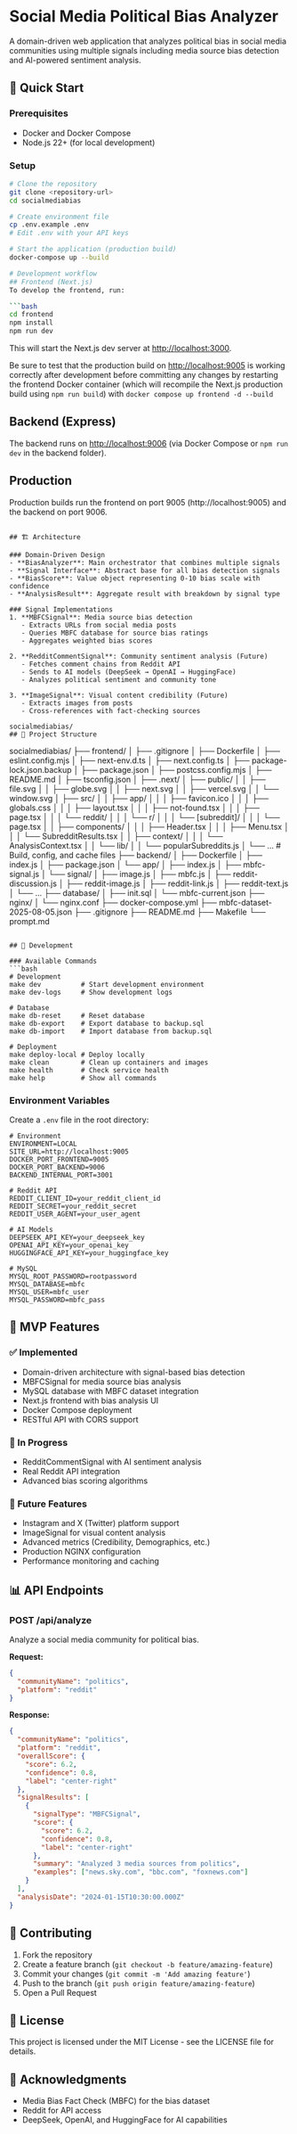 
# Social Media Political Bias Analyzer

A domain-driven web application that analyzes political bias in social media communities using multiple signals including media source bias detection and AI-powered sentiment analysis.

## 🚀 Quick Start

### Prerequisites
- Docker and Docker Compose
- Node.js 22+ (for local development)

### Setup
```bash
# Clone the repository
git clone <repository-url>
cd socialmediabias

# Create environment file
cp .env.example .env
# Edit .env with your API keys

# Start the application (production build)
docker-compose up --build

# Development workflow
## Frontend (Next.js)
To develop the frontend, run:

```bash
cd frontend
npm install
npm run dev
```
This will start the Next.js dev server at [http://localhost:3000](http://localhost:3000).

Be sure to test that the production build on [http://localhost:9005](http://localhost:9005) is working correctly after development before committing any changes by restarting the frontend Docker container (which will recompile the Next.js production build using ```npm run build```) with ```docker compose up frontend -d --build```

## Backend (Express)
The backend runs on [http://localhost:9006](http://localhost:9006) (via Docker Compose or `npm run dev` in the backend folder).

## Production
Production builds run the frontend on port 9005 (http://localhost:9005) and the backend on port 9006.
```

## 🏗️ Architecture

### Domain-Driven Design
- **BiasAnalyzer**: Main orchestrator that combines multiple signals
- **Signal Interface**: Abstract base for all bias detection signals
- **BiasScore**: Value object representing 0-10 bias scale with confidence
- **AnalysisResult**: Aggregate result with breakdown by signal type

### Signal Implementations
1. **MBFCSignal**: Media source bias detection
   - Extracts URLs from social media posts
   - Queries MBFC database for source bias ratings
   - Aggregates weighted bias scores

2. **RedditCommentSignal**: Community sentiment analysis (Future)
   - Fetches comment chains from Reddit API
   - Sends to AI models (DeepSeek → OpenAI → HuggingFace)
   - Analyzes political sentiment and community tone

3. **ImageSignal**: Visual content credibility (Future)
   - Extracts images from posts
   - Cross-references with fact-checking sources

socialmediabias/
## 📁 Project Structure

```
socialmediabias/
├── frontend/
│   ├── .gitignore
│   ├── Dockerfile
│   ├── eslint.config.mjs
│   ├── next-env.d.ts
│   ├── next.config.ts
│   ├── package-lock.json.backup
│   ├── package.json
│   ├── postcss.config.mjs
│   ├── README.md
│   ├── tsconfig.json
│   ├── .next/
│   ├── public/
│   │   ├── file.svg
│   │   ├── globe.svg
│   │   ├── next.svg
│   │   ├── vercel.svg
│   │   └── window.svg
│   ├── src/
│   │   ├── app/
│   │   │   ├── favicon.ico
│   │   │   ├── globals.css
│   │   │   ├── layout.tsx
│   │   │   ├── not-found.tsx
│   │   │   ├── page.tsx
│   │   │   └── reddit/
│   │   │       └── r/
│   │   │           └── [subreddit]/
│   │   │               └── page.tsx
│   │   ├── components/
│   │   │   ├── Header.tsx
│   │   │   ├── Menu.tsx
│   │   │   └── SubredditResults.tsx
│   │   ├── context/
│   │   │   └── AnalysisContext.tsx
│   │   └── lib/
│   │       └── popularSubreddits.js
│   └── ... # Build, config, and cache files
├── backend/
│   ├── Dockerfile
│   ├── index.js
│   ├── package.json
│   └── app/
│       ├── index.js
│       ├── mbfc-signal.js
│       └── signal/
│           ├── image.js
│           ├── mbfc.js
│           ├── reddit-discussion.js
│           ├── reddit-image.js
│           ├── reddit-link.js
│           ├── reddit-text.js
│           └── ...
├── database/
│   ├── init.sql
│   └── mbfc-current.json
├── nginx/
│   └── nginx.conf
├── docker-compose.yml
├── mbfc-dataset-2025-08-05.json
├── .gitignore
├── README.md
├── Makefile
└── prompt.md
```

## 🔧 Development

### Available Commands
```bash
# Development
make dev          # Start development environment
make dev-logs     # Show development logs

# Database
make db-reset     # Reset database
make db-export    # Export database to backup.sql
make db-import    # Import database from backup.sql

# Deployment
make deploy-local # Deploy locally
make clean        # Clean up containers and images
make health       # Check service health
make help         # Show all commands
```

### Environment Variables
Create a `.env` file in the root directory:

```env
# Environment
ENVIRONMENT=LOCAL
SITE_URL=http://localhost:9005
DOCKER_PORT_FRONTEND=9005
DOCKER_PORT_BACKEND=9006
BACKEND_INTERNAL_PORT=3001

# Reddit API
REDDIT_CLIENT_ID=your_reddit_client_id
REDDIT_SECRET=your_reddit_secret
REDDIT_USER_AGENT=your_user_agent

# AI Models
DEEPSEEK_API_KEY=your_deepseek_key
OPENAI_API_KEY=your_openai_key
HUGGINGFACE_API_KEY=your_huggingface_key

# MySQL
MYSQL_ROOT_PASSWORD=rootpassword
MYSQL_DATABASE=mbfc
MYSQL_USER=mbfc_user
MYSQL_PASSWORD=mbfc_pass
```

## 🎯 MVP Features

### ✅ Implemented
- Domain-driven architecture with signal-based bias detection
- MBFCSignal for media source bias analysis
- MySQL database with MBFC dataset integration
- Next.js frontend with bias analysis UI
- Docker Compose deployment
- RESTful API with CORS support

### 🚧 In Progress
- RedditCommentSignal with AI sentiment analysis
- Real Reddit API integration
- Advanced bias scoring algorithms

### 🔮 Future Features
- Instagram and X (Twitter) platform support
- ImageSignal for visual content analysis
- Advanced metrics (Credibility, Demographics, etc.)
- Production NGINX configuration
- Performance monitoring and caching

## 📊 API Endpoints

### POST /api/analyze
Analyze a social media community for political bias.

**Request:**
```json
{
  "communityName": "politics",
  "platform": "reddit"
}
```

**Response:**
```json
{
  "communityName": "politics",
  "platform": "reddit",
  "overallScore": {
    "score": 6.2,
    "confidence": 0.8,
    "label": "center-right"
  },
  "signalResults": [
    {
      "signalType": "MBFCSignal",
      "score": {
        "score": 6.2,
        "confidence": 0.8,
        "label": "center-right"
      },
      "summary": "Analyzed 3 media sources from politics",
      "examples": ["news.sky.com", "bbc.com", "foxnews.com"]
    }
  ],
  "analysisDate": "2024-01-15T10:30:00.000Z"
}
```

## 🤝 Contributing

1. Fork the repository
2. Create a feature branch (`git checkout -b feature/amazing-feature`)
3. Commit your changes (`git commit -m 'Add amazing feature'`)
4. Push to the branch (`git push origin feature/amazing-feature`)
5. Open a Pull Request

## 📄 License

This project is licensed under the MIT License - see the LICENSE file for details.

## 🙏 Acknowledgments

- Media Bias Fact Check (MBFC) for the bias dataset
- Reddit for API access
- DeepSeek, OpenAI, and HuggingFace for AI capabilities

